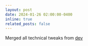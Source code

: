```yaml
---
layout: post
date: 2024-01-26 02:00:00-0400
inline: true
related_posts: false
---
```


Merged all technical tweaks from [dev](https://github.com/asboyer/asboyer.github.io/commit/43651804a76ba834954e9c90cd7891aa4b106999)

